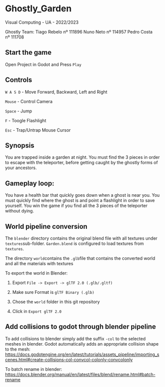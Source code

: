 # Ghostly_Garden
Visual Computing - UA - 2022/2023

Ghostly Team:
Tiago Rebelo nº 111896
Nuno Neto nº 114957
Pedro Costa nº 111708

## Start the game

Open Project in Godot and Press `Play`

## Controls

`W A S D` - Move Forward, Backward, Left and Right

`Mouse` - Control Camera

`Space` - Jump 

`F` - Toogle Flashlight 

`Esc` - Trap/Untrap Mouse Cursor

## Synopsis
You are trapped inside a garden at night. You must find the 3 pieces in order to escape with the teleporter, before getting caught by the ghostly forms of your ancestors.

## Gameplay loop:
You have a health bar that quickly goes down when a ghost is near you. You must quickly find where the ghost is and point a flashlight in order to save yourself. You win the game if you find all the 3 pieces of the teleporter without dying.

## World pipeline conversion

The `blender` directory contains the original blend file with all textures under `textures`sub-folder. `Garden.blend` is configured to load textures from `textures`.  

The directory `world`contains the `.glb`file that contains the converted world and all the materials with textures

To export the world in Blender:

1. Export `File -> Export -> glTF 2.0 (.glb/.gltf)`

1. Make sure Format is `glTF Binary (.glb)`

1. Chose the `world` folder in this git repository

1. Click in `Export glTF 2.0`

## Add collisions to godot through blender pipeline

To add collisions to blender simply add the suffix `-col` to the selected meshes in blender. Godot automatically adds an appropriate collision shape to the mesh: https://docs.godotengine.org/en/latest/tutorials/assets_pipeline/importing_scenes.html#create-collisions-col-convcol-colonly-convcolonly

To batch rename in blender: https://docs.blender.org/manual/en/latest/files/blend/rename.html#batch-rename
